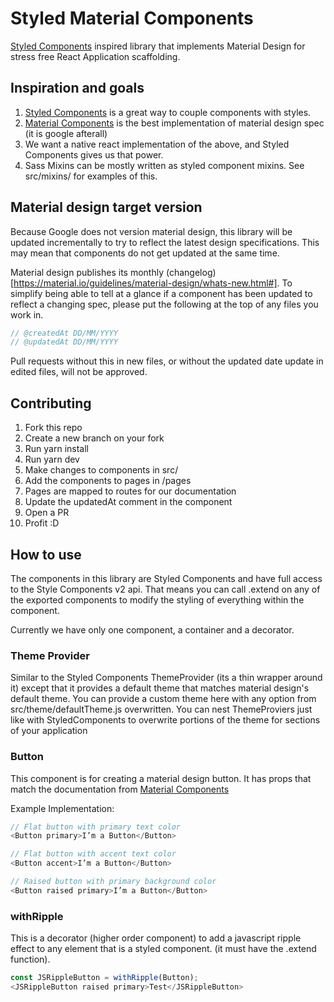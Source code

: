 # Styled Material Components

[Styled Components](https://www.styled-components.com) inspired library that implements Material Design for stress free React Application scaffolding.

## Inspiration and goals
1. [Styled Components](https://www.styled-components.com) is a great way to couple components with styles.
2. [Material Components](https://github.com/material-components/material-components-web) is the best implementation of material design spec (it is google afterall)
3. We want a native react implementation of the above, and Styled Components gives us that power.
4. Sass Mixins can be mostly written as styled component mixins. See src/mixins/ for examples of this.

## Material design target version
Because Google does not version material design, this library will be updated incrementally
to try to reflect the latest design specifications. This may mean that components
do not get updated at the same time.

Material design publishes its monthly (changelog)[https://material.io/guidelines/material-design/whats-new.html#]. To
simplify being able to tell at a glance if a component has been updated to reflect
a changing spec, please put the following at the top of any files you work in.

```js
// @createdAt DD/MM/YYYY
// @updatedAt DD/MM/YYYY
```

Pull requests without this in new files, or without the updated date update in
edited files, will not be approved.

## Contributing
1. Fork this repo
2. Create a new branch on your fork
3. Run yarn install
4. Run yarn dev
5. Make changes to components in src/
6. Add the components to pages in /pages
7. Pages are mapped to routes for our documentation
8. Update the updatedAt comment in the component
9. Open a PR
10. Profit :D

## How to use
The components in this library are Styled Components and have full access to the Style Components v2 api. That means you can call .extend on any of the exported components to modify the styling of everything within the component.

Currently we have only one component, a container and a decorator.

### Theme Provider
Similar to the Styled Components ThemeProvider (its a thin wrapper around it) except that it provides a default theme that matches material design's default theme. You can provide a custom theme here with any option from src/theme/defaultTheme.js overwritten. You can nest ThemeProviers just like with StyledComponents to overwrite portions of the theme for sections of your application

### Button
This component is for creating a material design button. It has props that match the documentation from [Material Components](https://github.com/material-components/material-components-web)

Example Implementation:

```js
// Flat button with primary text color
<Button primary>I’m a Button</Button>

// Flat button with accent text color
<Button accent>I’m a Button</Button>

// Raised button with primary background color
<Button raised primary>I’m a Button</Button>
```

### withRipple
This is a decorator (higher order component) to add a javascript ripple effect to any element that is a styled component. (it must have the .extend function).

```js
const JSRippleButton = withRipple(Button);
<JSRippleButton raised primary>Test</JSRippleButton>
```
